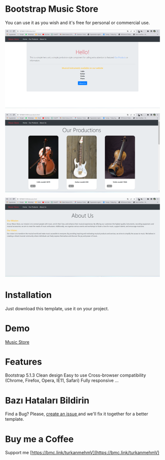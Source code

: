 # Bootstrap Music Store
You can use it as you wish and it's free for personal or commercial use.


![Web Home Page](images/musicstorehomepage.png)

![Our Productions](images/musicstoreproducts.png)

![About Us](images/musicstoreaboutus.png)

# Installation
Just download this template, use it on your project.

# Demo
[Music Store](http://127.0.0.1:5500/index.html)

# Features
Bootstrap 5.1.3
Clean design
Easy to use
Cross-browser compatibility (Chrome, Firefox, Opera, IE11, Safari)
Fully responsive ...

# Bazı Hataları Bildirin
Find a Bug? Please, [create an issue ](https://github.com/eminturkan/musicstore-bootstrap/issues) and we'll fix it together for a better template.

# Buy me a Coffee

Support me [https://bmc.link/turkanmehmV](https://bmc.link/turkanmehmV)